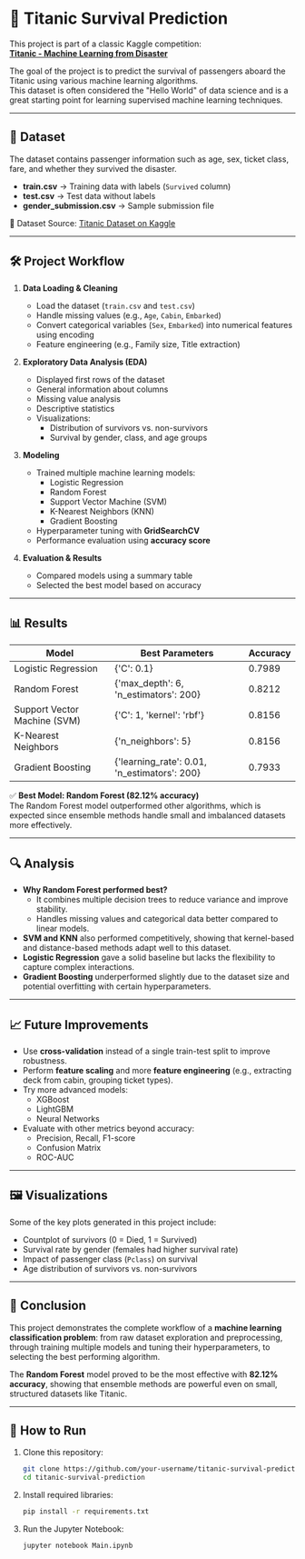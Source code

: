 # 🚢 Titanic Survival Prediction

This project is part of a classic Kaggle competition:  
**[Titanic - Machine Learning from Disaster](https://www.kaggle.com/competitions/titanic/)**  

The goal of the project is to predict the survival of passengers aboard the Titanic using various machine learning algorithms.  
This dataset is often considered the "Hello World" of data science and is a great starting point for learning supervised machine learning techniques.

---

## 📂 Dataset

The dataset contains passenger information such as age, sex, ticket class, fare, and whether they survived the disaster.  

- **train.csv** → Training data with labels (`Survived` column)  
- **test.csv** → Test data without labels  
- **gender_submission.csv** → Sample submission file  

🔗 Dataset Source: [Titanic Dataset on Kaggle](https://www.kaggle.com/competitions/titanic/data)

---

## 🛠️ Project Workflow

1. **Data Loading & Cleaning**
   - Load the dataset (`train.csv` and `test.csv`)
   - Handle missing values (e.g., `Age`, `Cabin`, `Embarked`)
   - Convert categorical variables (`Sex`, `Embarked`) into numerical features using encoding
   - Feature engineering (e.g., Family size, Title extraction)

2. **Exploratory Data Analysis (EDA)**
   - Displayed first rows of the dataset
   - General information about columns
   - Missing value analysis
   - Descriptive statistics
   - Visualizations:
     - Distribution of survivors vs. non-survivors
     - Survival by gender, class, and age groups

3. **Modeling**
   - Trained multiple machine learning models:
     - Logistic Regression
     - Random Forest
     - Support Vector Machine (SVM)
     - K-Nearest Neighbors (KNN)
     - Gradient Boosting
   - Hyperparameter tuning with **GridSearchCV**
   - Performance evaluation using **accuracy score**

4. **Evaluation & Results**
   - Compared models using a summary table
   - Selected the best model based on accuracy

---

## 📊 Results

| Model                | Best Parameters                             | Accuracy |
|----------------------|---------------------------------------------|----------|
| Logistic Regression  | {'C': 0.1}                                  | 0.7989   |
| Random Forest        | {'max_depth': 6, 'n_estimators': 200}       | 0.8212   |
| Support Vector Machine (SVM) | {'C': 1, 'kernel': 'rbf'}           | 0.8156   |
| K-Nearest Neighbors  | {'n_neighbors': 5}                          | 0.8156   |
| Gradient Boosting    | {'learning_rate': 0.01, 'n_estimators': 200}| 0.7933   |

✅ **Best Model: Random Forest (82.12% accuracy)**  
The Random Forest model outperformed other algorithms, which is expected since ensemble methods handle small and imbalanced datasets more effectively.  

---

## 🔍 Analysis

- **Why Random Forest performed best?**
  - It combines multiple decision trees to reduce variance and improve stability.
  - Handles missing values and categorical data better compared to linear models.
- **SVM and KNN** also performed competitively, showing that kernel-based and distance-based methods adapt well to this dataset.
- **Logistic Regression** gave a solid baseline but lacks the flexibility to capture complex interactions.
- **Gradient Boosting** underperformed slightly due to the dataset size and potential overfitting with certain hyperparameters.

---

## 📈 Future Improvements

- Use **cross-validation** instead of a single train-test split to improve robustness.  
- Perform **feature scaling** and more **feature engineering** (e.g., extracting deck from cabin, grouping ticket types).  
- Try more advanced models:
  - XGBoost
  - LightGBM
  - Neural Networks
- Evaluate with other metrics beyond accuracy:
  - Precision, Recall, F1-score
  - Confusion Matrix
  - ROC-AUC

---

## 🖼️ Visualizations

Some of the key plots generated in this project include:

- Countplot of survivors (0 = Died, 1 = Survived)  
- Survival rate by gender (females had higher survival rate)  
- Impact of passenger class (`Pclass`) on survival  
- Age distribution of survivors vs. non-survivors  

---

## 📌 Conclusion

This project demonstrates the complete workflow of a **machine learning classification problem**:
from raw dataset exploration and preprocessing, through training multiple models and tuning their hyperparameters, to selecting the best performing algorithm.  

The **Random Forest** model proved to be the most effective with **82.12% accuracy**, showing that ensemble methods are powerful even on small, structured datasets like Titanic.

---

## 🚀 How to Run

1. Clone this repository:  
   ```bash
   git clone https://github.com/your-username/titanic-survival-prediction.git
   cd titanic-survival-prediction

2. Install required libraries:  
   ```bash
   pip install -r requirements.txt

3. Run the Jupyter Notebook:  
   ```bash
   jupyter notebook Main.ipynb
